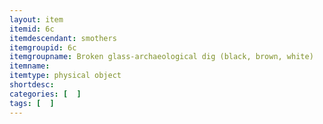 ```yaml
---
layout: item
itemid: 6c
itemdescendant: smothers
itemgroupid: 6c
itemgroupname: Broken glass-archaeological dig (black, brown, white)
itemname: 
itemtype: physical object
shortdesc: 
categories: [  ]
tags: [  ]
---
```







